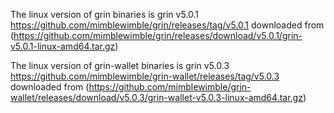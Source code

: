 The linux version of grin binaries is grin v5.0.1 https://github.com/mimblewimble/grin/releases/tag/v5.0.1
downloaded from (https://github.com/mimblewimble/grin/releases/download/v5.0.1/grin-v5.0.1-linux-amd64.tar.gz)

The linux version of grin-wallet binaries is grin v5.0.3 https://github.com/mimblewimble/grin-wallet/releases/tag/v5.0.3
downloaded from (https://github.com/mimblewimble/grin-wallet/releases/download/v5.0.3/grin-wallet-v5.0.3-linux-amd64.tar.gz)
